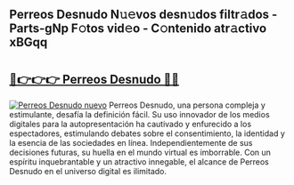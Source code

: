 ## Perreos Desnudo N𝚞𝚎vos desn𝚞dos filtr𝚊dos - Parts-gNp F𝚘tos vid𝚎o - C𝚘ntenido atr𝚊ctivo xBGqq

# <h2><a href="http://mb1ubi.tromn.icu/?c=Perreos+Desnudo">🔗👉👉👉 Perreos Desnudo 🔗🔗</a></h2>

[![Perreos Desnudo nuevo](https://i.imgur.com/pEAQMta.gif)](http://mb1ubi.tromn.icu/?c=Perreos+Desnudo)
Perreos Desnudo, una persona compleja y estimulante, desafía la definición fácil. Su uso innovador de los medios digitales para la autopresentación ha cautivado y enfurecido a los espectadores, estimulando debates sobre el consentimiento, la identidad y la esencia de las sociedades en línea. Independientemente de sus decisiones futuras, su huella en el mundo virtual es imborrable. Con un espíritu inquebrantable y un atractivo innegable, el alcance de Perreos Desnudo en el universo digital es ilimitado.
